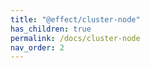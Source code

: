 ```yaml
---
title: "@effect/cluster-node"
has_children: true
permalink: /docs/cluster-node
nav_order: 2
---
```

